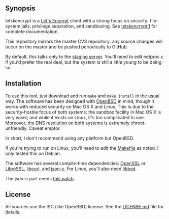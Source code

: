 ## Synopsis

letskencrypt is a [Let's Encrypt](https://letsencrypt.org) client with a
strong focus on security: file-system jails, privilege separation, and
sandboxing.  See [letskencrypt.1](letskencrypt.1) for complete
documentation.

This repository mirrors the master CVS repository: any source changes
will occur on the master and be pushed periodically to GitHub.

By default, this talks only to the [staging
server](https://community.letsencrypt.org/t/testing-against-the-lets-encrypt-staging-environment/6763).
You'll need to edit netproc.c if you'd prefer the real deal, but the
system is still a little young to be doing so.

## Installation

To use this tool, just download and run `make` and `make install` in the
usual way.  The software has been designed with
[OpenBSD](http://www.openbsd.org) in mind, though it works with reduced
security on Mac OS X and Linux.  This is due to the security-hostile
focus of both systems: the sandbox facility in Mac OS X is very weak;
and while it exists on Linux, it's too complicated to use.  Moreover,
the DNS resolution on both systems is extremely chroot-unfriendly.
Caveat emptor.

In short, I don't recommend using any platform but OpenBSD.

If you're trying to run on Linux, you'll need to edit the
[Makefile](Makefile) as noted.  I only tested this on Debian.

The software has several compile-time dependencies:
[OpenSSL](https://openssl.org) or [LibreSSL](http://www.libressl.org),
[libcurl](https://curl.haxx.se/libcurl), and
[json-c](https://github.com/json-c/json-c).  For Linux, you'll also need
[libbsd](https://libbsd.freedesktop.org).

The json-c part needs [this
patch](https://marc.info/?l=openbsd-ports&m=146282275327867&w=2).

## License

All sources use the ISC (like OpenBSD) license.
See the [LICENSE.md](LICENSE.md) file for details.

